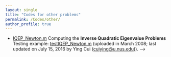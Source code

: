 ```yaml
---
layout: single
title: "Codes for other problems"
permalink: /Codes/other/
author_profile: true
---
```


- <a href="../files/IQEP_Newton.m" download>IQEP_Newton.m</a> Computing the **Inverse Quadratic Eigenvalue Problems** Testing example: <a href="../files/testIQEP_Newton.m" download>testIQEP_Newton.m</a> (uploaded in March 2008; last updated on July 15, 2016 by Ying Cui ([cuiying@u.nus.edu](mailto:cuiying@u.nus.edu))). -->